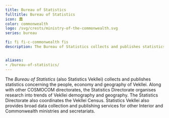 ```yaml
---
title: Bureau of Statistics
fulltitle: Bureau of Statistics
icon: 🏛️
color: commonwealth
logo: /svg/crests/ministry-of-the-commonwealth.svg
series: bureau

fi: fi fi-c-commonwealth fis
description: The Bureau of Statistics collects and publishes statistics concerning the people, economy and geography of Vekllei for the Ministry of the Commonwealth.


aliases:
- /bureau-of-statistics/
---
```

The *Bureau of Statistics* (also Statistics Vekllei) collects and publishes statistics concerning the people, economy and geography of Vekllei. Along with other COSMOCOM directorates, the Statistics Directorate organises research into trends of Vekllei demography and geography. The Statistics Directorate also coordinates the Vekllei Census. Statistics Vekllei also provides broad data collection and publishing services for other Interior and Commonwealth ministries and secretariats.
